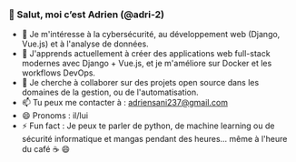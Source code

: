 ### 👋 Salut, moi c’est Adrien (@adri-2)

- 👀 Je m'intéresse à la cybersécurité, au développement web (Django, Vue.js) et à l'analyse de données.
- 🌱 J'apprends actuellement à créer des applications web full-stack modernes avec Django + Vue.js, et je m'améliore sur Docker et les workflows DevOps.
- 💞️ Je cherche à collaborer sur des projets open source dans les domaines de la gestion, ou de l'automatisation.
- 📫 Tu peux me contacter à : [adriensani237@gmail.com](mailto:adriensani237@gmail.com)
- 😄 Pronoms : il/lui
- ⚡ Fun fact : Je peux te parler de python, de machine learning ou de sécurité informatique et mangas pendant des heures... même à l'heure du café ☕ 😄

<!---
adri-2/adri-2 est un dépôt ✨ spécial ✨ car son `README.md` s’affiche directement sur ton profil GitHub !
--->
